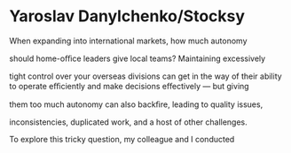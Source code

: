 # Yaroslav Danylchenko/Stocksy

When expanding into international markets, how much autonomy

should home-oﬃce leaders give local teams? Maintaining excessively

tight control over your overseas divisions can get in the way of their ability to operate eﬃciently and make decisions eﬀectively — but giving

them too much autonomy can also backﬁre, leading to quality issues,

inconsistencies, duplicated work, and a host of other challenges.

To explore this tricky question, my colleague and I conducted